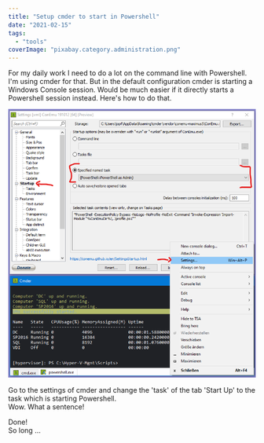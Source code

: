 ```yaml
---
title: "Setup cmder to start in Powershell"
date: "2021-02-15"
tags: 
  - "tools"
coverImage: "pixabay.category.administration.png"
---
```


For my daily work I need to do a lot on the command line with Powershell. I'm using cmder for that. But in the default configuration cmder is starting a Windows Console session. Would be much easier if it directly starts a Powershell session instead. Here's how to do that.

<!--more-->

![](images/CmderSettingsPowershellDefaultStarttask.png)

Go to the settings of cmder and change the 'task' of the tab 'Start Up' to the task which is starting Powershell.  
Wow. What a sentence!

Done!  
So long ...
